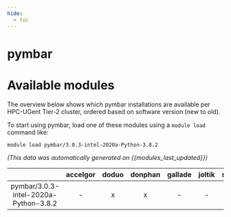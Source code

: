 ```yaml
---
hide:
  - toc
---
```


pymbar
======

# Available modules


The overview below shows which pymbar installations are available per HPC-UGent Tier-2 cluster, ordered based on software version (new to old).

To start using pymbar, load one of these modules using a `module load` command like:

```shell
module load pymbar/3.0.3-intel-2020a-Python-3.8.2
```

*(This data was automatically generated on {{modules_last_updated}})*  

| |accelgor|doduo|donphan|gallade|joltik|shinx|
| :---: | :---: | :---: | :---: | :---: | :---: | :---: |
|pymbar/3.0.3-intel-2020a-Python-3.8.2|-|x|x|-|-|-|
